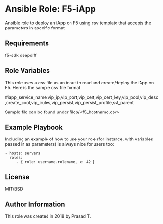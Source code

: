 Ansible Role: F5-iApp
=========

Ansible role to deploy an iApp on F5 using csv template that accepts the parameters in specific format

Requirements
------------

f5-sdk
deepdiff

Role Variables
--------------

This role uses a csv file as an input to read and create/deploy the iApp on F5. 
Here is the sample csv file format

#iapp_service_name,vip_ip,vip_port,vip_cert,vip_cert_key,vip_pool,vip_desc,create_pool,vip_irules,vip_persist,vip_persist_profile,ssl_parent

Sample file can be found under files/<f5_hostname.csv>

Example Playbook
----------------

Including an example of how to use your role (for instance, with variables passed in as parameters) is always nice for users too:

    - hosts: servers
      roles:
         - { role: username.rolename, x: 42 }

License
-------

MIT/BSD

Author Information
------------------

This role was created in 2018 by Prasad T.
